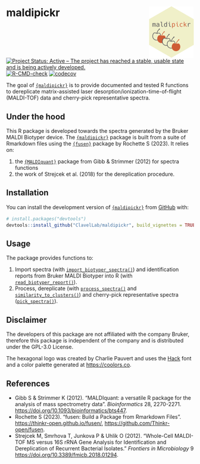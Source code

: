 
<!-- README.md is generated from README.Rmd. Please edit that file -->

# maldipickr <img src="man/figures/logo.png" align="right" height="138" />

<!-- badges: start -->

[![Project Status: Active – The project has reached a stable, usable
state and is being actively
developed.](https://www.repostatus.org/badges/latest/active.svg)](https://www.repostatus.org/#active)
[![R-CMD-check](https://github.com/ClavelLab/maldipickr/actions/workflows/R-CMD-check.yaml/badge.svg)](https://github.com/ClavelLab/maldipickr/actions/workflows/R-CMD-check.yaml)
[![codecov](https://codecov.io/github/ClavelLab/maldipickr/branch/main/graph/badge.svg?token=JQABKDK2MB)](https://codecov.io/github/ClavelLab/maldipickr)
<!-- badges: end -->

The goal of [`{maldipickr}`](https://github.com/ClavelLab/maldipickr) is
to provide documented and tested R functions to dereplicate
matrix-assisted laser desorption/ionization-time-of-flight (MALDI-TOF)
data and cherry-pick representative spectra.

## Under the hood

This R package is developed towards the spectra generated by the Bruker
MALDI Biotyper device. The
[`{maldipickr}`](https://github.com/ClavelLab/maldipickr) package is
built from a suite of Rmarkdown files using the
[`{fusen}`](https://thinkr-open.github.io/fusen/) package by Rochette S
(2023). It relies on:

1.  the [`{MALDIquant}`](https://cran.r-project.org/package=MALDIquant)
    package from Gibb & Strimmer (2012) for spectra functions
2.  the work of Strejcek et al. (2018) for the dereplication procedure.

## Installation

You can install the development version of
[`{maldipickr}`](https://github.com/ClavelLab/maldipickr) from
[GitHub](https://github.com/) with:

``` r
# install.packages("devtools")
devtools::install_github("ClavelLab/maldipickr", build_vignettes = TRUE)
```

## Usage

The package provides functions to:

1.  Import spectra (with
    [`import_biotyper_spectra()`](https://clavellab.github.io/maldipickr/reference/import_biotyper_spectra.html))
    and identification reports from Bruker MALDI Biotyper into R (with
    [`read_biotyper_report()`](https://clavellab.github.io/maldipickr/reference/read_biotyper_report.html)).
2.  Process, dereplicate (with
    [`process_spectra()`](https://clavellab.github.io/maldipickr/reference/process_spectra.html)
    and
    [`similarity_to_clusters()`](https://clavellab.github.io/maldipickr/reference/similarity_to_clusters.html))
    and cherry-pick representative spectra
    ([`pick_spectra()`](https://clavellab.github.io/maldipickr/reference/pick_spectra.html)).

## Disclaimer

The developers of this package are not affiliated with the company
Bruker, therefore this package is independent of the company and is
distributed under the GPL-3.0 License.

The hexagonal logo was created by Charlie Pauvert and uses the
[Hack](https://sourcefoundry.org/hack) font and a color palette
generated at <https://coolors.co>.

## References

- Gibb S & Strimmer K (2012). “MALDIquant: a versatile R package for the
  analysis of mass spectrometry data”. *Bioinformatics* 28, 2270-2271.
  <https://doi.org/10.1093/bioinformatics/bts447>.
- Rochette S (2023). “fusen: Build a Package from Rmarkdown Files”.
  <https://thinkr-open.github.io/fusen/>,
  <https://github.com/Thinkr-open/fusen>.
- Strejcek M, Smrhova T, Junkova P & Uhlik O (2012). “Whole-Cell
  MALDI-TOF MS versus 16S rRNA Gene Analysis for Identification and
  Dereplication of Recurrent Bacterial Isolates.” *Frontiers in
  Microbiology* 9 <https://doi.org/10.3389/fmicb.2018.01294>.
